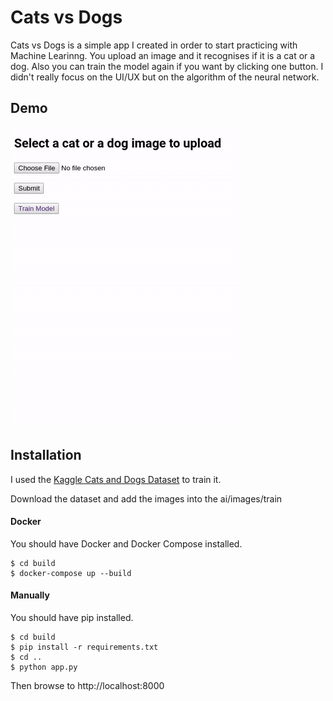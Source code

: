 # Cats vs Dogs

Cats vs Dogs is a simple app I created in order to start practicing with Machine Learinng. You upload an image 
and it recognises if it is a cat or a dog. Also you can train the model again if you want by clicking one button.
I didn't really focus on the UI/UX but on the algorithm of the neural network.

## Demo
![Demo](./demo.gif)

## Installation
I used the [Kaggle Cats and Dogs Dataset](https://www.microsoft.com/en-us/download/details.aspx?id=54765) to train it.

Download the dataset and add the images into the ai/images/train

#### Docker
You should have Docker and Docker Compose installed.
```
$ cd build
$ docker-compose up --build
```
#### Manually
You should have pip installed.
```
$ cd build
$ pip install -r requirements.txt
$ cd ..
$ python app.py
```
Then browse to http://localhost:8000

